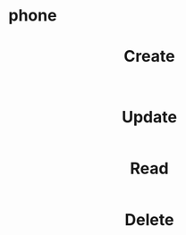# phone

<div align="center">
  <h1>Create</h1>
  <img src="create.jpeg" alt="">
</div>
<br>

<div align="center">
  <h1>Update</h1>
  <img src="update.jpeg" alt="">
</div>

<div align="center">
  <h1>Read</h1>
  <img src="read.jpeg" alt="">
</div>

<div align="center">
  <h1>Delete</h1>
  <img src="delete.jpeg" alt="">
</div>


